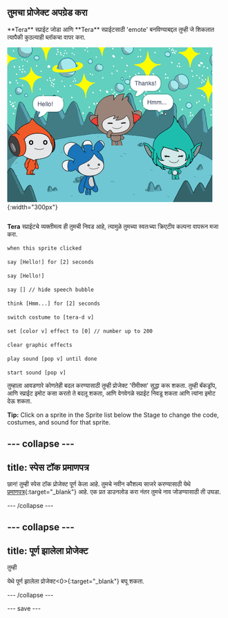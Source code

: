 ## तुमचा प्रोजेक्ट अपग्रेड करा

<div style="display: flex; flex-wrap: wrap">
<div style="flex-basis: 200px; flex-grow: 1; margin-right: 15px;">
**Tera** स्प्राईट जोडा आणि **Tera** स्प्राईटसाठी 'emote' बनविण्याबद्दल तुम्ही जे शिकलात त्यापैकी कुठल्याही ब्लॉकचा वापर करा.
</div>
<div>

![The Tera sprite on the Stage.](images/tera-step.png){:width="300px"}

</div>
</div>

**Tera** स्प्राईटचे व्यक्तीमत्व ही तुमची निवड आहे, त्यामुळे तुमच्या स्वतःच्या क्रिएटीव कल्पना वापरून मजा करा.

```blocks3
when this sprite clicked

say [Hello!] for [2] seconds

say [Hello!]

say [] // hide speech bubble

think [Hmm...] for [2] seconds

switch costume to [tera-d v]

set [color v] effect to [0] // number up to 200

clear graphic effects

play sound [pop v] until done

start sound [pop v]
```

तुम्हाला आवडणारे कोणतेही बदल करण्यासाठी तुम्ही प्रोजेक्ट 'रीमीक्स' सुद्धा करू शकता. तुम्ही बॅकड्रॉप, आणि स्प्राईट इमोट कसा करतो ते बदलू शकता, आणि वेगवेगळे स्प्राईट निवडू शकता आणि त्यांना इमोट देऊ शकता.

**Tip:** Click on a sprite in the Sprite list below the Stage to change the code, costumes, and sound for that sprite.

--- collapse ---
---
title: स्पेस टॉक प्रमाणपत्र
---

छान! तुम्ही स्पेस टॉक प्रोजेक्ट पूर्ण केला आहे. तुमचे नवीन कौशल्य साजरे करण्यासाठी येथे [प्रमाणपत्र](https://drive.google.com/file/d/18xx4uNIyRSty_2ujHkGDzGwTgfSGC1AF/view?usp=sharing){:target="_blank"} आहे. एक प्रत डाउनलोड करा नंतर तुमचे नाव जोडण्यासाठी ती उघडा.

--- /collapse ---

--- collapse ---
---
title: पूर्ण झालेला प्रोजेक्ट
---

तुम्ही

येथे पूर्ण झालेला प्रोजेक्ट<0>{:target="_blank"} बघू शकता.</p> 

--- /collapse ---

--- save ---
